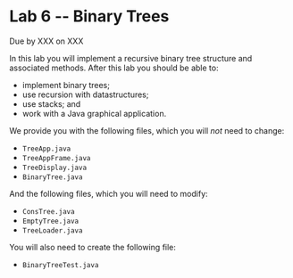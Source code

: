 # Lab 6 -- Binary Trees

Due by XXX on XXX

In this lab you will implement a recursive binary tree structure and
associated methods. After this lab you should be able to:
- implement binary trees;
- use recursion with datastructures;
- use stacks; and
- work with a Java graphical application.

We provide you with the following files, which you will *not* need to change:
- `TreeApp.java`
- `TreeAppFrame.java`
- `TreeDisplay.java`
- `BinaryTree.java`

And the following files, which you will need to modify:
- `ConsTree.java`
- `EmptyTree.java`
- `TreeLoader.java`

You will also need to create the following file:
- `BinaryTreeTest.java`
